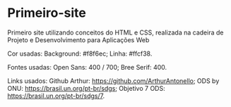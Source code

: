 # Primeiro-site
Primeiro site utilizando conceitos do HTML e CSS, realizada na cadeira de Projeto e Desenvolvimento para Aplicações Web

Cor usadas: 
    Background: #f8f6ec;
    Linha: #ffcf38.


Fontes usadas:
    Open Sans: 400 / 700;
    Bree Serif: 400.

Links usados:
Github Arthur: https://github.com/ArthurAntonello;
ODS by ONU: https://brasil.un.org/pt-br/sdgs;
Objetivo 7 ODS: https://brasil.un.org/pt-br/sdgs/7.


